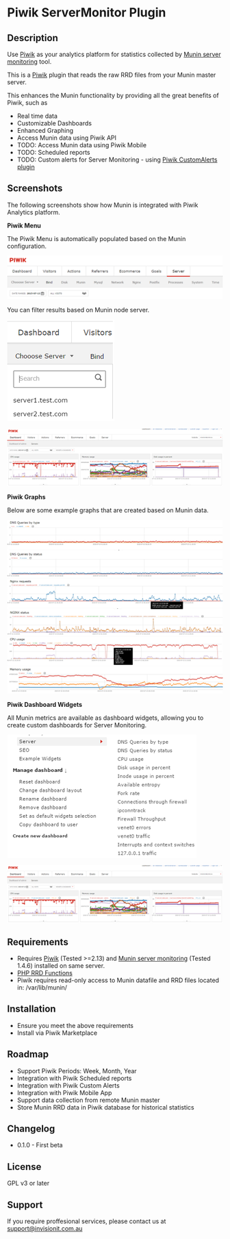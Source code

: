 # Piwik ServerMonitor Plugin

## Description

Use [Piwik](http://piwik.org/) as your analytics platform for statistics collected by [Munin server monitoring](http://munin-monitoring.org/) tool. 

This is a [Piwik](http://piwik.org/) plugin that reads the raw RRD files from your Munin master server. 

This enhances the Munin functionality by providing all the great benefits of Piwik, such as
 
* Real time data
* Customizable Dashboards
* Enhanced Graphing
* Access Munin data using Piwik API
* TODO: Access Munin data using Piwik Mobile
* TODO: Scheduled reports 
* TODO: Custom alerts for Server Monitoring - using [Piwik CustomAlerts plugin](https://github.com/piwik/plugin-CustomAlerts) 

## Screenshots

The following screenshots show how Munin is integrated with Piwik Analytics platform.

__Piwik Menu__

The Piwik Menu is automatically populated based on the Munin configuration.

![Piwik Menu](https://raw.githubusercontent.com/Invision-Technology-Soultions/ServerMonitor/master/screenshots/menu.png)

You can filter results based on Munin node server.

![Server Filter](https://raw.githubusercontent.com/Invision-Technology-Soultions/ServerMonitor/master/screenshots/serverfilter.png)

![Dashboards](https://raw.githubusercontent.com/Invision-Technology-Soultions/ServerMonitor/master/screenshots/dashboard.png)

__Piwik Graphs__

Below are some example graphs that are created based on Munin data.

![Bind monitoring](https://raw.githubusercontent.com/Invision-Technology-Soultions/ServerMonitor/master/screenshots/bind.png)
![Ngnix monitoring](https://raw.githubusercontent.com/Invision-Technology-Soultions/ServerMonitor/master/screenshots/nginx.png)
![CPU monitoring](https://raw.githubusercontent.com/Invision-Technology-Soultions/ServerMonitor/master/screenshots/cpu.png)
![Memory monitoring](https://raw.githubusercontent.com/Invision-Technology-Soultions/ServerMonitor/master/screenshots/memory.png)

__Piwik Dashboard Widgets__

All Munin metrics are available as dashboard widgets, allowing you to create custom dashboards for Server Monitoring.

![Widgets](https://raw.githubusercontent.com/Invision-Technology-Soultions/ServerMonitor/master/screenshots/widgets.png)

![Custom Dashboard](https://raw.githubusercontent.com/Invision-Technology-Soultions/ServerMonitor/master/screenshots/dashboard.png)

## Requirements

* Requires [Piwik](http://piwik.org/) (Tested >=2.13) and [Munin server monitoring](http://guide.munin-monitoring.org/en/latest/master/) (Tested 1.4.6) installed on same server.
* [PHP RRD Functions](http://php.net/manual/en/book.rrd.php)
* Piwik requires read-only access to Munin datafile and RRD files located in: /var/lib/munin/ 

## Installation

* Ensure you meet the above requirements
* Install via Piwik Marketplace

## Roadmap

* Support Piwik Periods: Week, Month, Year
* Integration with Piwik Scheduled reports
* Integration with Piwik Custom Alerts
* Integration with Piwik Mobile App
* Support data collection from remote Munin master
* Store Munin RRD data in Piwik database for historical statistics 

## Changelog

* 0.1.0 - First beta

## License

GPL v3 or later

## Support

If you require proffesional services, please contact us at [support@invisionit.com.au](mailto:support@invisionit.com.au)